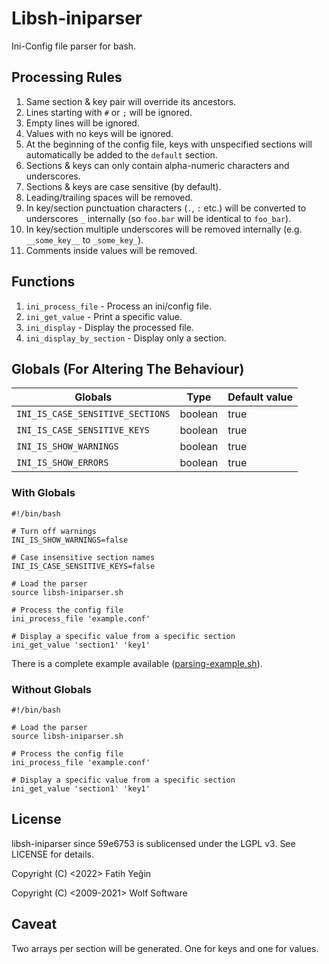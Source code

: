 # Libsh-iniparser

Ini-Config file parser for bash.

## Processing Rules

1. Same section & key pair will override its ancestors.
2. Lines starting with `#` or `;` will be ignored.
3. Empty lines will be ignored.
4. Values with no keys will be ignored.
5. At the beginning of the config file, keys with unspecified sections will automatically be added to the `default` section.
6. Sections & keys can only contain alpha-numeric characters and underscores.
7. Sections & keys are case sensitive (by default).
8. Leading/trailing spaces will be removed.
9. In key/section punctuation characters (`.`, `:` etc.) will be converted to underscores `_` internally (so `foo.bar` will be identical to `foo_bar`).
10. In key/section multiple underscores will be removed internally (e.g. `__some_key__` to `_some_key_`).
11. Comments inside values will be removed.

## Functions

1. `ini_process_file` - Process an ini/config file.
2. `ini_get_value` - Print a specific value.
3. `ini_display` - Display the processed file.
4. `ini_display_by_section` - Display only a section.

## Globals (For Altering The Behaviour)

|Globals                         |Type   |Default value|
|---                             |---    |---          |
|`INI_IS_CASE_SENSITIVE_SECTIONS`|boolean|true         |
|`INI_IS_CASE_SENSITIVE_KEYS`    |boolean|true         |
|`INI_IS_SHOW_WARNINGS`          |boolean|true         |
|`INI_IS_SHOW_ERRORS`            |boolean|true         |

### With Globals

```shell
#!/bin/bash

# Turn off warnings
INI_IS_SHOW_WARNINGS=false

# Case insensitive section names
INI_IS_CASE_SENSITIVE_KEYS=false

# Load the parser
source libsh-iniparser.sh

# Process the config file
ini_process_file 'example.conf'

# Display a specific value from a specific section
ini_get_value 'section1' 'key1'
```

There is a complete example available ([parsing-example.sh](demo/parsing-example.sh)).

### Without Globals

```shell
#!/bin/bash

# Load the parser
source libsh-iniparser.sh

# Process the config file
ini_process_file 'example.conf'

# Display a specific value from a specific section
ini_get_value 'section1' 'key1'
```

## License

libsh-iniparser since 59e6753 is sublicensed under the LGPL v3. See LICENSE for details.
  
Copyright (C) <2022> Fatih Yeğin
  
Copyright (C) <2009-2021> Wolf Software

## Caveat

Two arrays per section will be generated. One for keys and one for values.

